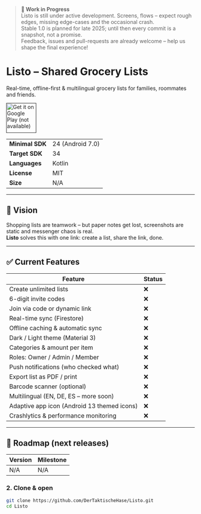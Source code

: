 > **🚧 Work in Progress**  
> Listo is still under active development. Screens, flows – expect rough edges, missing edge-cases and the occasional crash.  
> Stable 1.0 is planned for late 2025; until then every commit is a snapshot, not a promise.  
> Feedback, issues and pull-requests are already welcome – help us shape the final experience!

# Listo – Shared Grocery Lists
Real-time, offline-first & multilingual grocery lists for families, roommates and friends.

<a href="" target="_blank">
  <img alt="Get it on Google Play (not available)"
       src="https://play.google.com/intl/en_us/badges/static/images/badges/en_badge_web_generic.png" height="80"/>
</a>

| | |
|-|-|
| **Minimal SDK** | 24 (Android 7.0) |
| **Target SDK** | 34 |
| **Languages** | Kotlin |
| **License** | MIT |
| **Size** | N/A |

---

## 🌟 Vision
Shopping lists are teamwork – but paper notes get lost, screenshots are static and messenger chaos is real.  
**Listo** solves this with one link: create a list, share the link, done.  

---

## ✅ Current Features
| Feature | Status |
|---------|--------|
| Create unlimited lists | ❌ |
| 6-digit invite codes | ❌ |
| Join via code or dynamic link | ❌ |
| Real-time sync (Firestore) | ❌ |
| Offline caching & automatic sync | ❌ |
| Dark / Light theme (Material 3) | ❌ |
| Categories & amount per item | ❌ |
| Roles: Owner / Admin / Member | ❌ |
| Push notifications (who checked what) | ❌ |
| Export list as PDF / print | ❌ |
| Barcode scanner (optional) | ❌ |
| Multilingual (EN, DE, ES – more soon) | ❌ |
| Adaptive app icon (Android 13 themed icons) | ❌ |
| Crashlytics & performance monitoring | ❌ |

---

## 🚀 Roadmap (next releases)
| Version | Milestone |
|---------|-----------|
| N/A | N/A |

### 2. Clone & open
```bash
git clone https://github.com/DerTaktischeHase/Listo.git
cd Listo
```
